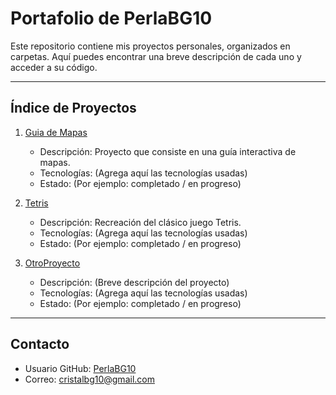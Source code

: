 # Portafolio de PerlaBG10

Este repositorio contiene mis proyectos personales, organizados en carpetas. Aquí puedes encontrar una breve descripción de cada uno y acceder a su código.

---

## Índice de Proyectos

1. [Guia de Mapas](./Guia%20de%20mapas)
   - Descripción: Proyecto que consiste en una guía interactiva de mapas.
   - Tecnologías: (Agrega aquí las tecnologías usadas)
   - Estado: (Por ejemplo: completado / en progreso)

2. [Tetris](./Tetris)
   - Descripción: Recreación del clásico juego Tetris.
   - Tecnologías: (Agrega aquí las tecnologías usadas)
   - Estado: (Por ejemplo: completado / en progreso)

3. [OtroProyecto](./otroProyecto)
   - Descripción: (Breve descripción del proyecto)
   - Tecnologías: (Agrega aquí las tecnologías usadas)
   - Estado: (Por ejemplo: completado / en progreso)

---

## Contacto

- Usuario GitHub: [PerlaBG10](https://github.com/PerlaBG10)  
- Correo: cristalbg10@gmail.com

